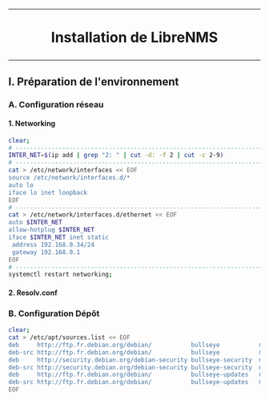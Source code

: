 ------------------------------------------------------------------------------------------------------------------------------------------------------
# <p align='center'> Installation de LibreNMS </p>
------------------------------------------------------------------------------------------------------------------------------------------------------
## I. Préparation de l'environnement
### A. Configuration réseau
#### 1. Networking
```bash
clear;
# ----------------------------------------------------------------------
INTER_NET=$(ip add | grep "2: " | cut -d: -f 2 | cut -c 2-9)
# ----------------------------------------------------------------------
cat > /etc/network/interfaces << EOF
source /etc/network/interfaces.d/*
auto lo
iface lo inet loopback
EOF
# ----------------------------------------------------------------------
cat > /etc/network/interfaces.d/ethernet << EOF
auto $INTER_NET
allow-hotplug $INTER_NET
iface $INTER_NET inet static
 address 192.168.0.34/24
 gateway 192.168.0.1
EOF
# ----------------------------------------------------------------------
systemctl restart networking;
```

#### 2. Resolv.conf


### B. Configuration Dépôt
```bash
clear;
cat > /etc/apt/sources.list << EOF
deb     http://ftp.fr.debian.org/debian/           bullseye           main non-free
deb-src http://ftp.fr.debian.org/debian/           bullseye           main
deb     http://security.debian.org/debian-security bullseye-security  main contrib
deb-src http://security.debian.org/debian-security bullseye-security  main contrib
deb     http://ftp.fr.debian.org/debian/           bullseye-updates   main contrib
deb-src http://ftp.fr.debian.org/debian/           bullseye-updates   main contrib
EOF
```
